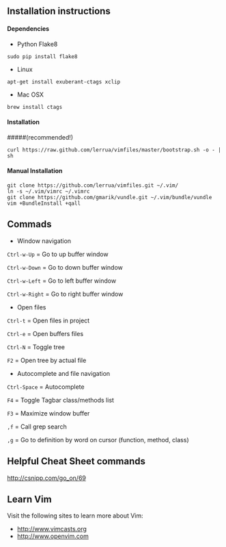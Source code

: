 ## Installation instructions
#### Dependencies

* Python Flake8
```
sudo pip install flake8
```

* Linux
```
apt-get install exuberant-ctags xclip
```

* Mac OSX
```
brew install ctags
```

#### Installation 
#####(recommended!)

```
curl https://raw.github.com/lerrua/vimfiles/master/bootstrap.sh -o - | sh
```

#### Manual Installation


```
git clone https://github.com/lerrua/vimfiles.git ~/.vim/
ln -s ~/.vim/vimrc ~/.vimrc
git clone https://github.com/gmarik/vundle.git ~/.vim/bundle/vundle
vim +BundleInstall +qall
```

## Commads

* Window navigation

```Ctrl-w-Up``` = Go to up buffer window

```Ctrl-w-Down``` = Go to down buffer window

```Ctrl-w-Left``` = Go to left buffer window

```Ctrl-w-Right``` = Go to right buffer window


* Open files

```Ctrl-t``` = Open files in project

```Ctrl-e``` = Open buffers files

```Ctrl-N``` = Toggle tree

```F2``` = Open tree by actual file

* Autocomplete and file navigation

```Ctrl-Space``` = Autocomplete

```F4``` = Toggle Tagbar class/methods list

```F3``` = Maximize window buffer

```,f``` = Call grep search

```,g``` = Go to definition by word on cursor (function, method, class)


## Helpful Cheat Sheet commands

http://csnipp.com/go_on/69


## Learn Vim

Visit the following sites to learn more about Vim:

* http://www.vimcasts.org
* http://www.openvim.com
